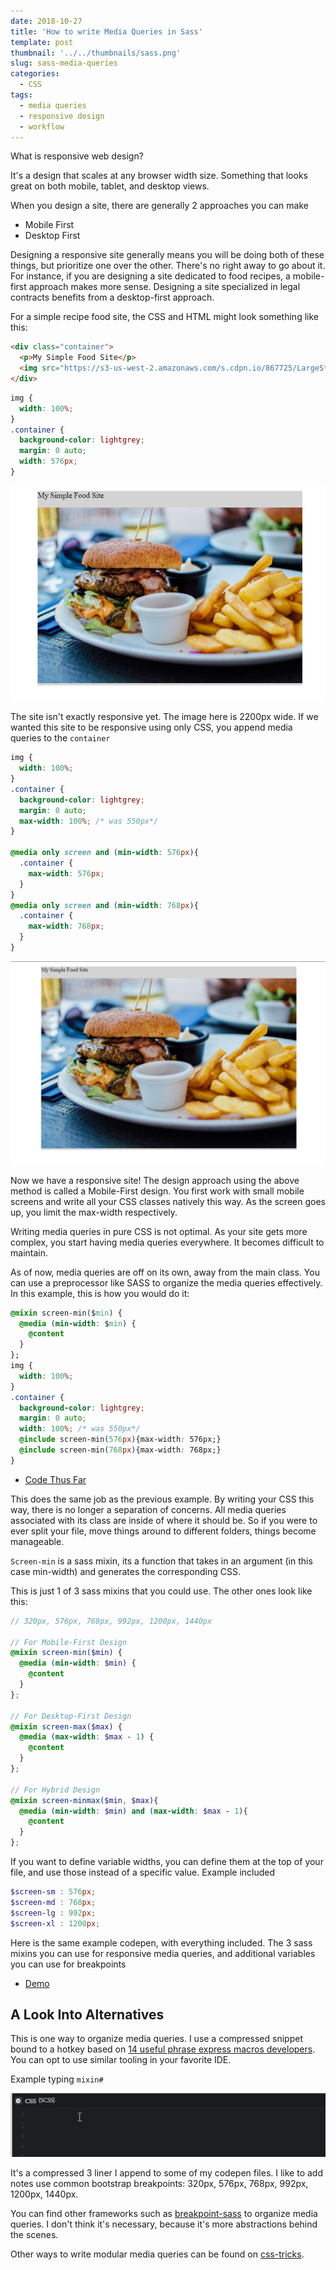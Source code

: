 ```yaml
---
date: 2018-10-27
title: 'How to write Media Queries in Sass'
template: post
thumbnail: '../../thumbnails/sass.png'
slug: sass-media-queries
categories:
  - CSS
tags:
  - media queries
  - responsive design
  - workflow
---
```


What is responsive web design?

It's a design that scales at any browser width size. Something that looks great on both mobile, tablet, and desktop views.

When you design a site, there are generally 2 approaches you can make

*   Mobile First
*   Desktop First

Designing a responsive site generally means you will be doing both of these things, but prioritize one over the other. There's no right away to go about it. For instance, if you are designing a site dedicated to food recipes, a mobile-first approach makes more sense. Designing a site specialized in legal contracts benefits from a desktop-first approach.

For a simple recipe food site, the CSS and HTML might look something like this:

```html
<div class="container">
  <p>My Simple Food Site</p>
  <img src="https://s3-us-west-2.amazonaws.com/s.cdpn.io/867725/LargeStockFood-min.jpg" alt="">
</div>
```
```css
img {
  width: 100%;
}
.container {
  background-color: lightgrey;
  margin: 0 auto;
  width: 576px;
}
```

![](./images/sass_media_1.png)

The site isn't exactly responsive yet. The image here is 2200px wide. If we wanted this site to be responsive using only CSS, you append media queries to the `container`

```css
img {
  width: 100%;
}
.container {
  background-color: lightgrey;
  margin: 0 auto;
  max-width: 100%; /* was 550px*/
}

@media only screen and (min-width: 576px){
  .container {
    max-width: 576px;
  }
}
@media only screen and (min-width: 768px){
  .container {
    max-width: 768px;
  }
}
```

![](./images/sass_media_2.gif)

Now we have a responsive site! The design approach using the above method is called a Mobile-First design. You first work with small mobile screens and write all your CSS classes natively this way. As the screen goes up, you limit the max-width respectively.

Writing media queries in pure CSS is not optimal. As your site gets more complex, you start having media queries everywhere. It becomes difficult to maintain.

As of now, media queries are off on its own, away from the main class. You can use a preprocessor like SASS to organize the media queries effectively. In this example, this is how you would do it:

```css
@mixin screen-min($min) { 
  @media (min-width: $min) { 
    @content 
  } 
};
img {
  width: 100%;
}
.container {
  background-color: lightgrey;
  margin: 0 auto;
  width: 100%; /* was 550px*/
  @include screen-min(576px){max-width: 576px;}
  @include screen-min(768px){max-width: 768px;}
}
```

- [Code Thus Far](https://codepen.io/vincentntang/pen/KGEgpm/)

This does the same job as the previous example. By writing your CSS this way, there is no longer a separation of concerns. All media queries associated with its class are inside of where it should be. So if you were to ever split your file, move things around to different folders, things become manageable.

`Screen-min` is a sass mixin, its a function that takes in an argument (in this case min-width) and generates the corresponding CSS.

This is just 1 of 3 sass mixins that you could use. The other ones look like this:

```scss
// 320px, 576px, 768px, 992px, 1200px, 1440px

// For Mobile-First Design
@mixin screen-min($min) { 
  @media (min-width: $min) { 
    @content 
  } 
};

// For Desktop-First Design
@mixin screen-max($max) { 
  @media (max-width: $max - 1) { 
    @content 
  } 
};

// For Hybrid Design
@mixin screen-minmax($min, $max){ 
  @media (min-width: $min) and (max-width: $max - 1){ 
    @content 
  }
};
```

If you want to define variable widths, you can define them at the top of your file, and use those instead of a specific value. Example included

```scss
$screen-sm : 576px;
$screen-md : 768px;
$screen-lg : 992px;
$screen-xl : 1200px;
```

Here is the same example codepen, with everything included. The 3 sass mixins you can use for responsive media queries, and additional variables you can use for breakpoints

- [Demo](https://codepen.io/vincentntang/pen/dgrpro/)

## A Look Into Alternatives

This is one way to organize media queries. I use a compressed snippet bound to a hotkey based on [14 useful phrase express macros developers](https://vincentntang.com/14-useful-phrase-express-macros-for-developers/). You can opt to use similar tooling in your favorite IDE.

Example typing `mixin#`

![](./images/sass_media_3.gif)

It's a compressed 3 liner I append to some of my codepen files. I like to add notes use common bootstrap breakpoints: 320px, 576px, 768px, 992px, 1200px, 1440px.

You can find other frameworks such as [breakpoint-sass](http://breakpoint-sass.com/) to organize media queries. I don't think it's necessary, because it's more abstractions behind the scenes.

Other ways to write modular media queries can be found on [css-tricks](https://css-tricks.com/approaches-media-queries-sass/).